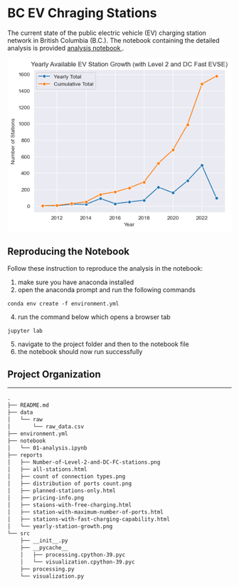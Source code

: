 # BC EV Chraging Stations
The current state of the public electric vehicle (EV) charging station network in British Columbia (B.C.).
The notebook containing the detailed analysis is provided [analysis notebook ](notebook/01-analysis.ipynb).


![ev-staion-growth](./reports/yearly-station-growth.png?raw=true)

## Reproducing the Notebook
Follow these instruction to reproduce the analysis in the notebook:

1. make sure you have anaconda installed
2. open the anaconda prompt and run the following commands
```
conda env create -f environment.yml
```
4. run the command below which opens a browser tab
```
jupyter lab
```
5. navigate to the project folder and then to the notebook file
6. the notebook should now run successfully

## Project Organization

-------------------------
```
.
├── README.md
├── data
│   └── raw
│       └── raw_data.csv
├── environment.yml
├── notebook
│   └── 01-analysis.ipynb
├── reports
│   ├── Number-of-Level-2-and-DC-FC-stations.png
│   ├── all-stations.html
│   ├── count of connection types.png
│   ├── distribution of ports count.png
│   ├── planned-stations-only.html
│   ├── pricing-info.png
│   ├── staions-with-free-charging.html
│   ├── station-with-maximum-number-of-ports.html
│   ├── stations-with-fast-charging-capability.html
│   └── yearly-station-growth.png
└── src
    ├── __init__.py
    ├── __pycache__
    │   ├── processing.cpython-39.pyc
    │   └── visualization.cpython-39.pyc
    ├── processing.py
    └── visualization.py

        
```